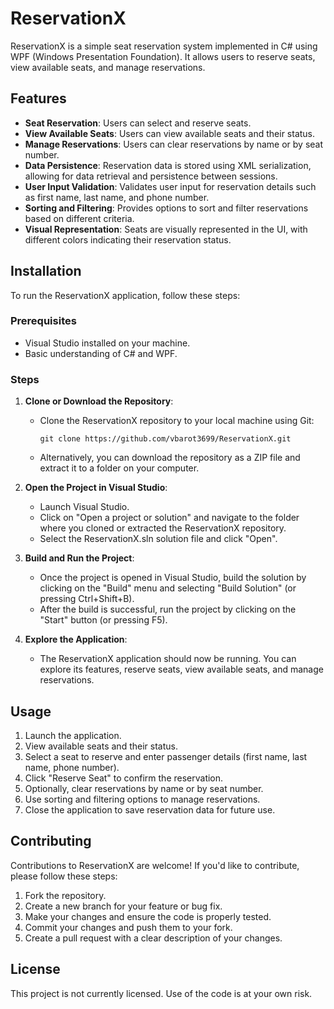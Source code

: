 # ReservationX

ReservationX is a simple seat reservation system implemented in C# using WPF (Windows Presentation Foundation). It allows users to reserve seats, view available seats, and manage reservations.

## Features

- **Seat Reservation**: Users can select and reserve seats.
- **View Available Seats**: Users can view available seats and their status.
- **Manage Reservations**: Users can clear reservations by name or by seat number.
- **Data Persistence**: Reservation data is stored using XML serialization, allowing for data retrieval and persistence between sessions.
- **User Input Validation**: Validates user input for reservation details such as first name, last name, and phone number.
- **Sorting and Filtering**: Provides options to sort and filter reservations based on different criteria.
- **Visual Representation**: Seats are visually represented in the UI, with different colors indicating their reservation status.

## Installation

To run the ReservationX application, follow these steps:

### Prerequisites

- Visual Studio installed on your machine.
- Basic understanding of C# and WPF.

### Steps

1. **Clone or Download the Repository**: 
   - Clone the ReservationX repository to your local machine using Git:
     ```
     git clone https://github.com/vbarot3699/ReservationX.git
     ```
   - Alternatively, you can download the repository as a ZIP file and extract it to a folder on your computer.

2. **Open the Project in Visual Studio**:
   - Launch Visual Studio.
   - Click on "Open a project or solution" and navigate to the folder where you cloned or extracted the ReservationX repository.
   - Select the ReservationX.sln solution file and click "Open".

3. **Build and Run the Project**:
   - Once the project is opened in Visual Studio, build the solution by clicking on the "Build" menu and selecting "Build Solution" (or pressing Ctrl+Shift+B).
   - After the build is successful, run the project by clicking on the "Start" button (or pressing F5).

4. **Explore the Application**:
   - The ReservationX application should now be running. You can explore its features, reserve seats, view available seats, and manage reservations.

## Usage

1. Launch the application.
2. View available seats and their status.
3. Select a seat to reserve and enter passenger details (first name, last name, phone number).
4. Click "Reserve Seat" to confirm the reservation.
5. Optionally, clear reservations by name or by seat number.
6. Use sorting and filtering options to manage reservations.
7. Close the application to save reservation data for future use.

## Contributing

Contributions to ReservationX are welcome! If you'd like to contribute, please follow these steps:

1. Fork the repository.
2. Create a new branch for your feature or bug fix.
3. Make your changes and ensure the code is properly tested.
4. Commit your changes and push them to your fork.
5. Create a pull request with a clear description of your changes.

## License

This project is not currently licensed. Use of the code is at your own risk.
